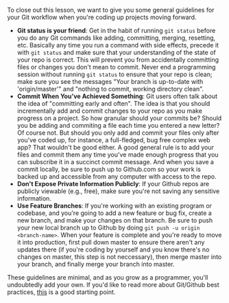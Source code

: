 <!-- 
time: 15 minutes
type: content
author: Benjamin E White
name: Git Workflow Best Practices
 -->
To close out this lesson, we want to give you some general guidelines for your Git workflow when you're coding up projects moving forward. 

-  **Git status is your friend**: Get in the habit of running `git status` before you do any Git commands like adding, committing, merging, resetting, etc. Basically any time you run a command with side effects, precede it with `git status` and make sure that your understanding of the state of your repo is correct. This will prevent you from accidentally committing files or changes you don't mean to commit. Never end a programming session without running `git status` to ensure that your repo is clean; make sure you see the messages "Your branch is up-to-date with 'origin/master'" and "nothing to commit, working directory clean". 
-  **Commit When You've Achieved Something**: Git users often talk about the idea of "committing early and often". The idea is that you should incrementally add and commit changes to your repo as you make progress on a project. So how granular should your commits be? Should you be adding and commiting a file each time you entered a new letter? Of course not. But should you only add and commit your files only after you've coded up, for instance, a full-fledged, bug free complex web app? That wouldn't be good either. A good general rule is to add your files and commit them any time you've made enough progress that you can subscribe it in a succinct commit message. And when you save a commit locally, be sure to push up to Github.com so your work is backed up and accessible from any computer with access to the repo.
-  **Don't Expose Private Information Publicly**: If your Github repos are publicly viewable (e.g., free), make sure you're not saving any sensitive information.
-  **Use Feature Branches**: If you're working with an existing program or codebase, and you're going to add a new feature or bug fix, create a new branch, and make your changes on that branch. Be sure to push your new local branch up to Github by doing `git push -u origin <branch-name>`. When your feature is complete and you're ready to move it into production, first pull down master to ensure there aren't any updates there (if you're coding by yourself and you know there's no changes on master, this step is not neccessary), then merge master into your branch, and finally merge your branch into master.

These guidelines are minimal, and as you grow as a programmer, you'll undoubtedly add your own. If you'd like to read more about Git/Github best practices, [this](http://sethrobertson.github.io/GitBestPractices/) is a good starting point.
